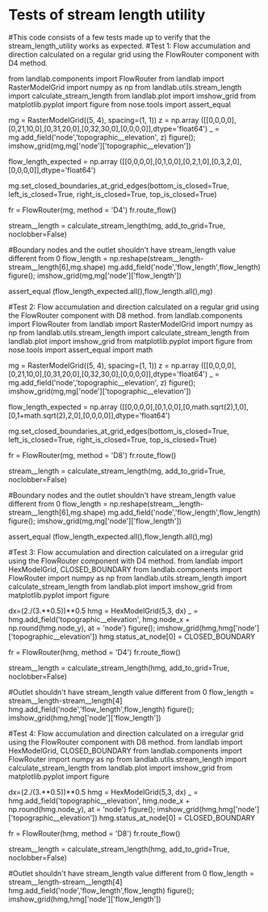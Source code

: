 # Tests of stream length utility
#This code consists of a few tests made up to verify that the stream_length_utility works as expected.
#Test 1: Flow accumulation and direction calculated on a regular grid using the FlowRouter component with D4 method.

from landlab.components import FlowRouter
from landlab import RasterModelGrid
import numpy as np
from landlab.utils.stream_length import calculate_stream_length
from landlab.plot import imshow_grid
from matplotlib.pyplot import figure
from nose.tools import assert_equal

mg = RasterModelGrid((5, 4), spacing=(1, 1))
z = np.array ([[0,0,0,0],[0,21,10,0],[0,31,20,0],[0,32,30,0],[0,0,0,0]],dtype='float64')
_ = mg.add_field('node','topographic__elevation', z)
figure(); imshow_grid(mg,mg['node']['topographic__elevation'])

flow_length_expected = np.array ([[0,0,0,0],[0,1,0,0],[0,2,1,0],[0,3,2,0],[0,0,0,0]],dtype='float64')


mg.set_closed_boundaries_at_grid_edges(bottom_is_closed=True, left_is_closed=True, right_is_closed=True, top_is_closed=True)

fr = FlowRouter(mg, method = 'D4')
fr.route_flow()

stream__length = calculate_stream_length(mg, add_to_grid=True, noclobber=False)

#Boundary nodes and the outlet shouldn't have stream_length value different from 0
flow_length = np.reshape(stream__length-stream__length[6],mg.shape)
mg.add_field('node','flow_length',flow_length)
figure(); imshow_grid(mg,mg['node']['flow_length'])

assert_equal (flow_length_expected.all(),flow_length.all(),mg)

#Test 2: Flow accumulation and direction calculated on a regular grid using the FlowRouter component with D8 method.
from landlab.components import FlowRouter
from landlab import RasterModelGrid
import numpy as np
from landlab.utils.stream_length import calculate_stream_length
from landlab.plot import imshow_grid
from matplotlib.pyplot import figure
from nose.tools import assert_equal
import math


mg = RasterModelGrid((5, 4), spacing=(1, 1))
z = np.array ([[0,0,0,0],[0,21,10,0],[0,31,20,0],[0,32,30,0],[0,0,0,0]],dtype='float64')
_ = mg.add_field('node','topographic__elevation', z)
figure(); imshow_grid(mg,mg['node']['topographic__elevation'])

flow_length_expected = np.array ([[0,0,0,0],[0,1,0,0],[0,math.sqrt(2),1,0],[0,1+math.sqrt(2),2,0],[0,0,0,0]],dtype='float64')


mg.set_closed_boundaries_at_grid_edges(bottom_is_closed=True, left_is_closed=True, right_is_closed=True, top_is_closed=True)

fr = FlowRouter(mg, method = 'D8')
fr.route_flow()

stream__length = calculate_stream_length(mg, add_to_grid=True, noclobber=False)

#Boundary nodes and the outlet shouldn't have stream_length value different from 0
flow_length = np.reshape(stream__length-stream__length[6],mg.shape)
mg.add_field('node','flow_length',flow_length)
figure(); imshow_grid(mg,mg['node']['flow_length'])

assert_equal (flow_length_expected.all(),flow_length.all(),mg)


#Test 3: Flow accumulation and direction calculated on a irregular grid using the FlowRouter component with D4 method.
from landlab import HexModelGrid, CLOSED_BOUNDARY
from landlab.components import FlowRouter
import numpy as np
from landlab.utils.stream_length import calculate_stream_length
from landlab.plot import imshow_grid
from matplotlib.pyplot import figure

dx=(2./(3.**0.5))**0.5
hmg = HexModelGrid(5,3, dx)
_ = hmg.add_field('topographic__elevation', hmg.node_x + np.round(hmg.node_y), at = 'node')
figure(); imshow_grid(hmg,hmg['node']['topographic__elevation'])
hmg.status_at_node[0] = CLOSED_BOUNDARY

fr = FlowRouter(hmg, method = 'D4') 
fr.route_flow()

stream__length = calculate_stream_length(hmg, add_to_grid=True, noclobber=False)

#Outlet shouldn't have stream_length value different from 0
flow_length = stream__length-stream__length[4]
hmg.add_field('node','flow_length',flow_length)
figure(); imshow_grid(hmg,hmg['node']['flow_length'])


#Test 4: Flow accumulation and direction calculated on a irregular grid using the FlowRouter component with D8 method.
from landlab import HexModelGrid, CLOSED_BOUNDARY
from landlab.components import FlowRouter
import numpy as np
from landlab.utils.stream_length import calculate_stream_length
from landlab.plot import imshow_grid
from matplotlib.pyplot import figure

dx=(2./(3.**0.5))**0.5
hmg = HexModelGrid(5,3, dx)
_ = hmg.add_field('topographic__elevation', hmg.node_x + np.round(hmg.node_y), at = 'node')
figure(); imshow_grid(hmg,hmg['node']['topographic__elevation'])
hmg.status_at_node[0] = CLOSED_BOUNDARY

fr = FlowRouter(hmg, method = 'D8') 
fr.route_flow()

stream__length = calculate_stream_length(hmg, add_to_grid=True, noclobber=False)

#Outlet shouldn't have stream_length value different from 0
flow_length = stream__length-stream__length[4]
hmg.add_field('node','flow_length',flow_length)
figure(); imshow_grid(hmg,hmg['node']['flow_length'])
